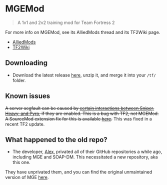 # MGEMod
> A 1v1 and 2v2 training mod for Team Fortress 2

For more info on MGEMod, see its AlliedMods thread and its TF2Wiki page.

- [AlliedMods](https://forums.alliedmods.net/showthread.php?t=154755)
- [TF2Wiki](http://wiki.teamfortress.com/wiki/MGE_Mod)

## Downloading
- Download the latest release [here](https://github.com/sapphonie/MGEMod/releases/latest), unzip it, and merge it into your `/tf/` folder.

## Known issues
~~A server segfault can be caused by [certain interactions between Sniper, Heavy, and Pyro](https://forums.alliedmods.net/showthread.php?t=302264), if they are enabled. This is a bug with TF2, not MGEMod. A SourceMod extension fix for this is available [here](https://github.com/Kenzzer/JetPack_Fix).~~ This was fixed in a recent TF2 update.

## What happened to the old repo?
- The developer, [Alex](https://github.com/alvancamp), privated all of their GitHub repositories a while ago, including MGE and SOAP-DM. This necessitated a new repository, aka this one.

They have unprivated them, and you can find the original unmaintained version of MGE [here](https://github.com/alvancamp/MGEMod).
